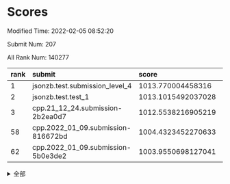 # Scores

Modified Time: 2022-02-05 08:52:20

Submit Num: 207

All Rank Num: 140277

| rank |               submit               |       score        |       sigma        | pk_num |
| :--- | :--------------------------------- | :----------------- | :----------------- | :----- |
| 1    | jsonzb.test.submission_level_4     | 1013.770004458316  | 0.8009972258719105 | 2709   |
| 2    | jsonzb.test.test_1                 | 1013.1015492037028 | 0.8109340718988736 | 2713   |
| 3    | cpp.21_12_24.submission-2b2ea0d7   | 1012.5538216905219 | 0.7680393705254269 | 2705   |
| 58   | cpp.2022_01_09.submission-816672bd | 1004.4323452270633 | 0.7191644189006476 | 2709   |
| 62   | cpp.2022_01_09.submission-5b0e3de2 | 1003.9550698127041 | 0.7117395652148086 | 2709   |


<details>
<summary>全部</summary>

| rank |                 submit                 |       score        |       sigma        | pk_num |
| :--- | :------------------------------------- | :----------------- | :----------------- | :----- |
| 1    | jsonzb.test.submission_level_4         | 1013.770004458316  | 0.8009972258719105 | 2709   |
| 2    | jsonzb.test.test_1                     | 1013.1015492037028 | 0.8109340718988736 | 2713   |
| 3    | cpp.21_12_24.submission-2b2ea0d7       | 1012.5538216905219 | 0.7680393705254269 | 2705   |
| 4    | gobigger.level_3.submission_level_3_0  | 1012.3289288305596 | 0.7867947861915192 | 2713   |
| 5    | gobigger.level_3.submission_level_3_2  | 1011.642218851903  | 0.7896595637807519 | 2713   |
| 6    | gobigger.level_3.submission_level_3_39 | 1011.4569477830778 | 0.7754932736800852 | 2711   |
| 7    | gobigger.level_3.submission_level_3_26 | 1011.3584907505302 | 0.767769215371082  | 2709   |
| 8    | gobigger.level_3.submission_level_3_1  | 1011.3143434667575 | 0.7794967062956256 | 2712   |
| 9    | gobigger.level_3.submission_level_3_24 | 1011.2323950946997 | 0.7879954964761607 | 2707   |
| 10   | gobigger.level_3.submission_level_3_45 | 1011.1907467750954 | 0.7845944996022088 | 2713   |
| 11   | gobigger.level_3.submission_level_3_8  | 1010.9294489459369 | 0.792720473568268  | 2715   |
| 12   | gobigger.level_3.submission_level_3_21 | 1010.897625010194  | 0.7792496236936483 | 2708   |
| 13   | gobigger.level_3.submission_level_3_41 | 1010.7800907903913 | 0.7569135334470375 | 2715   |
| 14   | gobigger.level_3.submission_level_3_6  | 1010.6315009532094 | 0.7545249111952963 | 2709   |
| 15   | gobigger.level_3.submission_level_3_35 | 1010.5782488517541 | 0.7841525906140742 | 2711   |
| 16   | gobigger.level_3.submission_level_3_47 | 1010.5360772947774 | 0.7706470290123719 | 2708   |
| 17   | gobigger.level_3.submission_level_3_4  | 1010.5208005675123 | 0.7570734728888517 | 2708   |
| 18   | gobigger.level_3.submission_level_3_43 | 1010.5142154275254 | 0.7766275620292078 | 2712   |
| 19   | gobigger.level_3.submission_level_3_40 | 1010.457722952327  | 0.7589706413908092 | 2712   |
| 20   | gobigger.level_3.submission_level_3_13 | 1010.443085144751  | 0.765194195824463  | 2710   |
| 21   | gobigger.level_3.submission_level_3_34 | 1010.3904236073826 | 0.7506697948997721 | 2708   |
| 22   | gobigger.level_3.submission_level_3_5  | 1010.1892168423933 | 0.740497908802883  | 2712   |
| 23   | gobigger.level_3.submission_level_3_14 | 1010.1569041860462 | 0.7688597586687149 | 2708   |
| 24   | gobigger.level_3.submission_level_3_18 | 1010.1468027558249 | 0.751379131842543  | 2712   |
| 25   | gobigger.level_3.submission_level_3_20 | 1010.1395651104635 | 0.771261428826227  | 2715   |
| 26   | gobigger.level_3.submission_level_3_10 | 1010.1336750864963 | 0.7577982285240092 | 2709   |
| 27   | gobigger.level_3.submission_level_3_16 | 1010.106724185443  | 0.7686750682692309 | 2714   |
| 28   | gobigger.level_3.submission_level_3_11 | 1009.8879679646119 | 0.7323530024131433 | 2712   |
| 29   | gobigger.level_3.submission_level_3_48 | 1009.6954297011415 | 0.7394238361350121 | 2712   |
| 30   | gobigger.level_3.submission_level_3_22 | 1009.6710008139636 | 0.7788686921647539 | 2711   |
| 31   | gobigger.level_3.submission_level_3_32 | 1009.6439825788785 | 0.7645097793619149 | 2707   |
| 32   | gobigger.level_3.submission_level_3_23 | 1009.6431281875192 | 0.7618799008090116 | 2709   |
| 33   | gobigger.level_3.submission_level_3_44 | 1009.6076283432571 | 0.7803753544202497 | 2706   |
| 34   | gobigger.level_3.submission_level_3_46 | 1009.5778348836192 | 0.7604672646211244 | 2710   |
| 35   | gobigger.level_3.submission_level_3_17 | 1009.5304929278007 | 0.7626894231102651 | 2711   |
| 36   | gobigger.level_3.submission_level_3_27 | 1009.5257766572636 | 0.7544975090628895 | 2714   |
| 37   | gobigger.level_3.submission_level_3_38 | 1009.5099793904678 | 0.7529240294745085 | 2717   |
| 38   | gobigger.level_3.submission_level_3_7  | 1009.4336622816602 | 0.7542661238809296 | 2712   |
| 39   | gobigger.level_3.submission_level_3_31 | 1009.4174041501751 | 0.7534130014847316 | 2709   |
| 40   | gobigger.level_3.submission_level_3_25 | 1009.3142972457907 | 0.7463692720629326 | 2716   |
| 41   | gobigger.level_3.submission_level_3_36 | 1009.3111052332412 | 0.7576936148294043 | 2709   |
| 42   | gobigger.level_3.submission_level_3_3  | 1009.2250303840702 | 0.7349778598182327 | 2708   |
| 43   | gobigger.level_3.submission_level_3_15 | 1009.2142452869422 | 0.7452979056471449 | 2710   |
| 44   | gobigger.level_3.submission_level_3_12 | 1009.141627641005  | 0.7701141042040627 | 2708   |
| 45   | gobigger.level_3.submission_level_3_42 | 1009.0285082681262 | 0.749174210295669  | 2711   |
| 46   | gobigger.level_3.submission_level_3_9  | 1008.9650168724847 | 0.7380261401167414 | 2708   |
| 47   | gobigger.level_3.submission_level_3_29 | 1008.9087569048099 | 0.7496228488134871 | 2709   |
| 48   | gobigger.level_3.submission_level_3_37 | 1008.908259661508  | 0.7438937889841862 | 2710   |
| 49   | gobigger.level_3.submission_level_3_19 | 1008.855108797458  | 0.7175716577974343 | 2709   |
| 50   | gobigger.level_3.submission_level_3_30 | 1008.8422397130493 | 0.7550637551668595 | 2715   |
| 51   | gobigger.level_3.submission_level_3_33 | 1008.8012595317462 | 0.7425738198625154 | 2712   |
| 52   | gobigger.level_3.submission_level_3_49 | 1008.4391149318193 | 0.7314916857261372 | 2713   |
| 53   | gobigger.level_3.submission_level_3_28 | 1008.1173033993578 | 0.7347525897246653 | 2711   |
| 54   | gobigger.level_1.submission_level_1_34 | 1005.4081811884689 | 0.7253744540840482 | 2713   |
| 55   | gobigger.level_1.submission_level_1_15 | 1005.1103974685522 | 0.7183787672055202 | 2711   |
| 56   | gobigger.level_1.submission_level_1_16 | 1005.0312275397562 | 0.7208467312977063 | 2708   |
| 57   | gobigger.level_1.submission_level_1_43 | 1004.8008042639146 | 0.7270296885247522 | 2713   |
| 58   | cpp.2022_01_09.submission-816672bd     | 1004.4323452270633 | 0.7191644189006476 | 2709   |
| 59   | gobigger.level_1.submission_level_1_26 | 1004.2229869480249 | 0.7157215813218577 | 2715   |
| 60   | gobigger.level_1.submission_level_1_12 | 1004.1871931363027 | 0.7183822021939644 | 2713   |
| 61   | gobigger.level_1.submission_level_1_1  | 1004.0023640265139 | 0.7266128084535347 | 2709   |
| 62   | cpp.2022_01_09.submission-5b0e3de2     | 1003.9550698127041 | 0.7117395652148086 | 2709   |
| 63   | gobigger.level_1.submission_level_1_47 | 1003.870229317805  | 0.7201512509905724 | 2710   |
| 64   | gobigger.level_1.submission_level_1_21 | 1003.8029355865265 | 0.7165822817780502 | 2709   |
| 65   | gobigger.level_1.submission_level_1_10 | 1003.7553307408205 | 0.7083933136858702 | 2712   |
| 66   | gobigger.level_1.submission_level_1_5  | 1003.7359531141409 | 0.725548676954371  | 2709   |
| 67   | gobigger.level_1.submission_level_1_41 | 1003.7266070457331 | 0.7189670637004892 | 2711   |
| 68   | gobigger.level_1.submission_level_1_42 | 1003.6742626478119 | 0.7128045368369111 | 2709   |
| 69   | gobigger.level_1.submission_level_1_45 | 1003.6457083335686 | 0.7175024747042618 | 2711   |
| 70   | gobigger.level_1.submission_level_1_25 | 1003.6169120255419 | 0.7181532066896517 | 2715   |
| 71   | gobigger.level_1.submission_level_1_39 | 1003.5971565803621 | 0.7184038582967774 | 2710   |
| 72   | gobigger.level_1.submission_level_1_11 | 1003.5450147039417 | 0.7191436382556369 | 2713   |
| 73   | gobigger.level_1.submission_level_1_13 | 1003.5360969719311 | 0.7282692323664278 | 2712   |
| 74   | gobigger.level_1.submission_level_1_28 | 1003.4920979991722 | 0.7230358771890549 | 2710   |
| 75   | gobigger.level_1.submission_level_1_9  | 1003.3260664972078 | 0.7058401312334962 | 2710   |
| 76   | gobigger.level_1.submission_level_1_49 | 1003.3001032252772 | 0.7204794880910367 | 2716   |
| 77   | gobigger.level_1.submission_level_1_44 | 1003.2399007863951 | 0.7163592862647253 | 2707   |
| 78   | gobigger.level_1.submission_level_1_32 | 1003.2106152182107 | 0.7111912514213098 | 2710   |
| 79   | gobigger.level_1.submission_level_1_35 | 1003.2089945115871 | 0.7220895718117363 | 2710   |
| 80   | gobigger.level_1.submission_level_1_27 | 1003.1949444379466 | 0.7187285813486318 | 2710   |
| 81   | gobigger.level_1.submission_level_1_31 | 1003.0839545524557 | 0.7060283686020413 | 2711   |
| 82   | gobigger.level_1.submission_level_1_20 | 1003.0763449576533 | 0.7209184746282791 | 2708   |
| 83   | gobigger.level_1.submission_level_1_36 | 1002.9638833276657 | 0.7149363187046218 | 2712   |
| 84   | gobigger.level_1.submission_level_1_17 | 1002.9442962470212 | 0.7121392135341486 | 2708   |
| 85   | gobigger.level_1.submission_level_1_2  | 1002.9373950291625 | 0.709714211614763  | 2706   |
| 86   | gobigger.level_1.submission_level_1_24 | 1002.8284254177754 | 0.7197139261594695 | 2711   |
| 87   | gobigger.level_1.submission_level_1_23 | 1002.8283516343525 | 0.7083113949909545 | 2713   |
| 88   | gobigger.level_1.submission_level_1_3  | 1002.82138972391   | 0.7189704246491038 | 2712   |
| 89   | gobigger.level_1.submission_level_1_18 | 1002.8191341729452 | 0.7140700366965731 | 2712   |
| 90   | gobigger.level_1.submission_level_1_46 | 1002.7990800011871 | 0.7094159745070334 | 2708   |
| 91   | gobigger.level_1.submission_level_1_37 | 1002.6406547342073 | 0.720874679531322  | 2707   |
| 92   | gobigger.level_1.submission_level_1_30 | 1002.6233776556634 | 0.7150589165299167 | 2702   |
| 93   | gobigger.level_1.submission_level_1_19 | 1002.5537612281871 | 0.712646384298218  | 2710   |
| 94   | gobigger.level_1.submission_level_1_48 | 1002.5177895949212 | 0.7028241284639378 | 2704   |
| 95   | gobigger.level_1.submission_level_1_33 | 1002.5102063337561 | 0.7182613102577806 | 2711   |
| 96   | gobigger.level_1.submission_level_1_22 | 1002.4055073697513 | 0.7115499223989953 | 2713   |
| 97   | gobigger.level_1.submission_level_1_40 | 1002.3557736225364 | 0.7224333115333056 | 2708   |
| 98   | gobigger.level_1.submission_level_1_6  | 1002.3492240284444 | 0.7115036736480517 | 2711   |
| 99   | gobigger.level_1.submission_level_1_4  | 1002.3368192019942 | 0.7173482747457147 | 2709   |
| 100  | gobigger.level_1.submission_level_1_0  | 1002.291370054398  | 0.7152163450280462 | 2710   |
| 101  | gobigger.level_1.submission_level_1_29 | 1002.2629426047092 | 0.7125600091854636 | 2711   |
| 102  | gobigger.level_1.submission_level_1_8  | 1002.1980821666566 | 0.711319869036738  | 2706   |
| 103  | gobigger.level_1.submission_level_1_14 | 1001.9810894788477 | 0.7123448617280915 | 2709   |
| 104  | gobigger.level_1.submission_level_1_7  | 1001.7601776559542 | 0.7101696061591805 | 2713   |
| 105  | gobigger.level_1.submission_level_1_38 | 1001.7407437241457 | 0.7189664781265936 | 2713   |
| 106  | gobigger.random.submission_random_9    | 997.5886759626942  | 0.7060653227765371 | 2712   |
| 107  | gobigger.random.submission_random_21   | 997.2634642415128  | 0.7052628699983927 | 2713   |
| 108  | gobigger.random.submission_random_19   | 997.2616461838643  | 0.714544595531299  | 2709   |
| 109  | gobigger.random.submission_random_31   | 997.2455547891195  | 0.7068010977101093 | 2707   |
| 110  | gobigger.random.submission_random_23   | 997.1432032799632  | 0.7044891879978515 | 2710   |
| 111  | gobigger.random.submission_random_16   | 996.9281823550498  | 0.7107697180673539 | 2707   |
| 112  | gobigger.random.submission_random_38   | 996.851844675925   | 0.7094815840607843 | 2715   |
| 113  | gobigger.random.submission_random_30   | 996.6628027251771  | 0.7288612629533775 | 2710   |
| 114  | gobigger.random.submission_random_37   | 996.6551334940222  | 0.7116032771871046 | 2708   |
| 115  | gobigger.random.submission_random_47   | 996.5810998556733  | 0.7197262161200774 | 2711   |
| 116  | gobigger.random.submission_random_15   | 996.5705405690428  | 0.7129381634206399 | 2710   |
| 117  | gobigger.random.submission_random_12   | 996.4831552659128  | 0.6946564852723882 | 2702   |
| 118  | gobigger.random.submission_random_1    | 996.4819608209109  | 0.7214067145460417 | 2709   |
| 119  | gobigger.random.submission_random_5    | 996.3899816796387  | 0.7013352181430831 | 2707   |
| 120  | gobigger.random.submission_random_6    | 996.326863607503   | 0.7068399232185733 | 2711   |
| 121  | gobigger.random.submission_random_18   | 996.2943516720496  | 0.6999388171515609 | 2715   |
| 122  | gobigger.random.submission_random_43   | 996.2600834357706  | 0.7108696468903272 | 2713   |
| 123  | gobigger.random.submission_random_7    | 996.2090638784913  | 0.7084861987213364 | 2709   |
| 124  | gobigger.random.submission_random_20   | 996.2049908909364  | 0.7269490930050032 | 2708   |
| 125  | gobigger.random.submission_random_32   | 996.1933040125405  | 0.698202850034412  | 2709   |
| 126  | gobigger.random.submission_random_48   | 996.1863218039939  | 0.7078143930210904 | 2713   |
| 127  | gobigger.random.submission_random_24   | 996.1599690756562  | 0.6927654846127981 | 2710   |
| 128  | gobigger.random.submission_random_40   | 996.1444345468278  | 0.7171510149577717 | 2707   |
| 129  | gobigger.random.submission_random_49   | 996.1252114850439  | 0.7178960450310193 | 2713   |
| 130  | gobigger.random.submission_random_11   | 996.1134034845248  | 0.7230821407152322 | 2712   |
| 131  | gobigger.random.submission_random_45   | 996.052134415153   | 0.7035359573074356 | 2708   |
| 132  | gobigger.random.submission_random_36   | 996.0250183601343  | 0.7313417268087898 | 2707   |
| 133  | gobigger.random.submission_random_14   | 996.0177557704967  | 0.7052846097193654 | 2715   |
| 134  | gobigger.random.submission_random_46   | 995.9942411422005  | 0.7195913786628588 | 2707   |
| 135  | gobigger.random.submission_random_28   | 995.9815298454217  | 0.7128099496025374 | 2713   |
| 136  | gobigger.random.submission_random_10   | 995.9522405624117  | 0.7150592441219707 | 2708   |
| 137  | gobigger.random.submission_random_33   | 995.9252775662073  | 0.7130369029137829 | 2708   |
| 138  | gobigger.random.submission_random_2    | 995.9016123051139  | 0.714917772562235  | 2705   |
| 139  | gobigger.random.submission_random_27   | 995.8705210655296  | 0.7145663804541216 | 2709   |
| 140  | gobigger.random.submission_random_42   | 995.793913719034   | 0.7097302647781478 | 2714   |
| 141  | gobigger.random.submission_random_41   | 995.7784368904669  | 0.7130508249326374 | 2709   |
| 142  | gobigger.random.submission_random_3    | 995.5693137312422  | 0.71100064039527   | 2714   |
| 143  | gobigger.random.submission_random_17   | 995.4896944568147  | 0.7229344117931643 | 2712   |
| 144  | gobigger.random.submission_random_22   | 995.4213435708939  | 0.7136527758207694 | 2714   |
| 145  | gobigger.random.submission_random_44   | 995.3118349501252  | 0.7147083722240659 | 2714   |
| 146  | gobigger.random.submission_random_29   | 995.3000721021805  | 0.7060265945297896 | 2714   |
| 147  | gobigger.random.submission_random_13   | 995.2721168604328  | 0.6961380979895183 | 2716   |
| 148  | gobigger.random.submission_random_4    | 995.2560694246602  | 0.7185594244241674 | 2715   |
| 149  | gobigger.random.submission_random_25   | 995.1812160706269  | 0.709827556948407  | 2716   |
| 150  | gobigger.random.submission_random_39   | 995.1684206119044  | 0.7168224986627867 | 2709   |
| 151  | gobigger.random.submission_random_26   | 994.8631358315614  | 0.702814284068226  | 2711   |
| 152  | gobigger.random.submission_random_8    | 994.8526525834864  | 0.7221264383700835 | 2712   |
| 153  | gobigger.random.submission_random_34   | 994.8137015175018  | 0.7293698027638502 | 2712   |
| 154  | gobigger.random.submission_random_35   | 994.6790718207106  | 0.7181917102756673 | 2710   |
| 155  | gobigger.random.submission_random_0    | 993.9123650586215  | 0.7274978719026368 | 2712   |
| 156  | gobigger.level_2.submission_level_2_22 | 993.8674901493156  | 0.7242126800949406 | 2711   |
| 157  | gobigger.level_2.submission_level_2_37 | 993.3994968629388  | 0.7281711969994744 | 2713   |
| 158  | gobigger.level_2.submission_level_2_14 | 993.392016163717   | 0.7342684004999366 | 2711   |
| 159  | gobigger.level_2.submission_level_2_30 | 993.3242730856005  | 0.7242849485162894 | 2711   |
| 160  | gobigger.level_2.submission_level_2_47 | 993.3126516170893  | 0.748236424550341  | 2714   |
| 161  | gobigger.level_2.submission_level_2_34 | 993.2822301670285  | 0.7181146335941752 | 2712   |
| 162  | gobigger.level_2.submission_level_2_20 | 993.2807436701255  | 0.7307285255896817 | 2712   |
| 163  | gobigger.level_2.submission_level_2_38 | 993.1469335806154  | 0.7625193154882531 | 2710   |
| 164  | gobigger.level_2.submission_level_2_23 | 993.1426485305271  | 0.7356258695746674 | 2716   |
| 165  | gobigger.level_2.submission_level_2_12 | 993.0726781997184  | 0.7268660598819104 | 2716   |
| 166  | gobigger.level_2.submission_level_2_8  | 992.9701130446679  | 0.7343189719543193 | 2711   |
| 167  | gobigger.level_2.submission_level_2_3  | 992.9531960136995  | 0.7298112179523022 | 2714   |
| 168  | gobigger.level_2.submission_level_2_36 | 992.908350562902   | 0.73926773304826   | 2712   |
| 169  | gobigger.level_2.submission_level_2_27 | 992.8320894703045  | 0.7331112723922422 | 2707   |
| 170  | gobigger.level_2.submission_level_2_26 | 992.6555953750697  | 0.7493712019116294 | 2718   |
| 171  | gobigger.level_2.submission_level_2_44 | 992.6462591227454  | 0.7460045257463512 | 2708   |
| 172  | gobigger.level_2.submission_level_2_43 | 992.6044005063375  | 0.7374957604433974 | 2712   |
| 173  | gobigger.level_2.submission_level_2_33 | 992.5620690977388  | 0.7454340703307446 | 2714   |
| 174  | gobigger.level_2.submission_level_2_48 | 992.5496666092035  | 0.7523396300761527 | 2707   |
| 175  | gobigger.level_2.submission_level_2_42 | 992.4391340829623  | 0.7492021250317212 | 2710   |
| 176  | gobigger.level_2.submission_level_2_40 | 992.3859015083632  | 0.728929455275395  | 2709   |
| 177  | gobigger.level_2.submission_level_2_25 | 992.2578284953289  | 0.7307717388032521 | 2714   |
| 178  | gobigger.level_2.submission_level_2_19 | 992.2403410242358  | 0.7332595185514924 | 2712   |
| 179  | gobigger.level_2.submission_level_2_1  | 992.1810916129837  | 0.7378813799296301 | 2710   |
| 180  | gobigger.level_2.submission_level_2_15 | 992.1355241390427  | 0.7359038727212136 | 2710   |
| 181  | gobigger.level_2.submission_level_2_21 | 992.1274933787147  | 0.7370789322684025 | 2712   |
| 182  | gobigger.level_2.submission_level_2_31 | 992.0603949267118  | 0.7344259570141778 | 2712   |
| 183  | gobigger.level_2.submission_level_2_46 | 991.9227188224437  | 0.7366530096069158 | 2709   |
| 184  | gobigger.level_2.submission_level_2_49 | 991.9043861762185  | 0.7478299785335364 | 2712   |
| 185  | gobigger.level_2.submission_level_2_7  | 991.8583294080905  | 0.7455647680812817 | 2707   |
| 186  | gobigger.level_2.submission_level_2_9  | 991.825852152648   | 0.7497309598213959 | 2708   |
| 187  | gobigger.level_2.submission_level_2_35 | 991.7303124162869  | 0.7350324378938595 | 2708   |
| 188  | gobigger.level_2.submission_level_2_4  | 991.7102921699145  | 0.7704217722571762 | 2712   |
| 189  | gobigger.level_2.submission_level_2_32 | 991.3180136383005  | 0.7617364993621052 | 2710   |
| 190  | gobigger.level_2.submission_level_2_6  | 991.293869881518   | 0.7453358306035209 | 2715   |
| 191  | gobigger.level_2.submission_level_2_11 | 991.1447962883606  | 0.7652055019555497 | 2714   |
| 192  | gobigger.level_2.submission_level_2_0  | 991.1209213413641  | 0.7592029831047641 | 2705   |
| 193  | gobigger.level_2.submission_level_2_18 | 991.0978029480788  | 0.7555294938917183 | 2711   |
| 194  | gobigger.level_2.submission_level_2_13 | 991.0880464363933  | 0.7392002401299284 | 2711   |
| 195  | gobigger.level_2.submission_level_2_17 | 991.01170410516    | 0.7506091889312371 | 2710   |
| 196  | gobigger.level_2.submission_level_2_2  | 990.9826401162335  | 0.7493314185571801 | 2708   |
| 197  | gobigger.level_2.submission_level_2_5  | 990.9717738969696  | 0.7570649634240216 | 2708   |
| 198  | gobigger.level_2.submission_level_2_39 | 990.8659282861632  | 0.7387097982119293 | 2708   |
| 199  | gobigger.level_2.submission_level_2_45 | 990.8549840401981  | 0.7695475564639298 | 2710   |
| 200  | gobigger.level_2.submission_level_2_10 | 990.6492114460484  | 0.7451076906663862 | 2709   |
| 201  | gobigger.level_2.submission_level_2_29 | 990.6355370333192  | 0.7637784994704299 | 2712   |
| 202  | gobigger.level_2.submission_level_2_16 | 990.6328520911503  | 0.76136274041864   | 2711   |
| 203  | gobigger.level_2.submission_level_2_24 | 990.0880352509804  | 0.7714820322604231 | 2716   |
| 204  | gobigger.level_2.submission_level_2_41 | 989.5747977052573  | 0.7863094769665129 | 2710   |
| 205  | gobigger.level_2.submission_level_2_28 | 989.4593659833312  | 0.770495258278503  | 2713   |
| 206  | gobigger.none.submission_none_0        | 977.1031660425311  | 1.4209399500496562 | 2707   |
| 207  | gobigger.none.submission_none_1        | 975.518308914939   | 1.5095418745648979 | 2713   |

</details>
